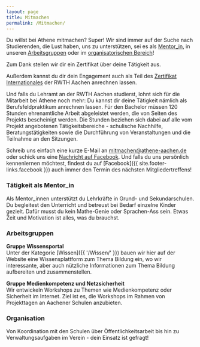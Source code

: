 ```yaml
---
layout: page
title: Mitmachen
permalink: /Mitmachen/
---
```


Du willst bei Athene mitmachen? Super!
Wir sind immer auf der Suche nach Studierenden, die Lust haben, uns zu unterstützen, sei es als  [Mentor_in](#tätigkeit-als-mentor_in), in unseren [Arbeitsgruppen](#arbeitsgruppen) oder im [organisatorischen Bereich](#organisation)!

Zum Dank stellen wir dir ein Zertifikat über deine Tätigkeit aus.

Außerdem kannst du dir dein Engagement auch als Teil des [Zertifikat Internationales](https://www.rwth-aachen.de/cms/root/Studium/Im-Studium/Engagement-Freizeit/Engagement-International/~bqxh/Zertifikat-Internationales/) der RWTH Aachen anrechnen lassen.

Und falls du Lehramt an der RWTH Aachen studierst, lohnt sich für die Mitarbeit bei Athene noch mehr: Du kannst dir deine Tätigkeit nämlich als Berufsfeldpraktikum anrechnen lassen. Für den Bachelor müssen 120 Stunden ehrenamtliche Arbeit abgeleistet werden, die von Seiten des Projekts bescheinigt werden. Die Stunden beziehen sich dabei auf alle vom Projekt angebotenen Tätigkeitsbereiche - schulische Nachhilfe, Beratungstätigkeiten sowie die Durchführung von Veranstaltungen und die Teilnahme an den Sitzungen.

Schreib uns einfach eine kurze E-Mail an <a href="mailto:mitmachen@athene-aachen.de">mitmachen@athene-aachen.de</a> oder schick uns eine [Nachricht auf Facebook](https://m.me/AtheneAachen). Und falls du uns persönlich kennenlernen möchtest, findest du auf [Facebook]({{ site.footer-links.facebook }}) auch immer den Termin des nächsten Mitgliedertreffens!

### Tätigkeit als Mentor_in
Als Mentor_innen unterstützt du Lehrkräfte in Grund- und Sekundarschulen. Du begleitest den Unterricht und betreust bei Bedarf einzelne Kinder gezielt. Dafür musst du kein Mathe-Genie oder Sprachen-Ass sein. Etwas Zeit und Motivation ist alles, was du brauchst.

### Arbeitsgruppen
**Gruppe Wissensportal**<br>
Unter der Kategorie [Wissen]({{ '/Wissen/' }}) bauen wir hier auf der Website eine Wissensplattform zum Thema Bildung ein, wo wir interessante, aber auch nützliche Informationen zum Thema Bildung aufbereiten und zusammenstellen.

**Gruppe Medienkompetenz und Netzsicherheit**<br>
Wir entwickeln Workshops zu Themen wie Medienkompetenz oder Sicherheit im Internet. Ziel ist es, die Workshops im Rahmen von Projekttagen an Aachener Schulen anzubieten.

### Organisation
Von Koordination mit den Schulen über Öffentlichkeitsarbeit bis hin zu Verwaltungsaufgaben im Verein - dein Einsatz ist gefragt!
